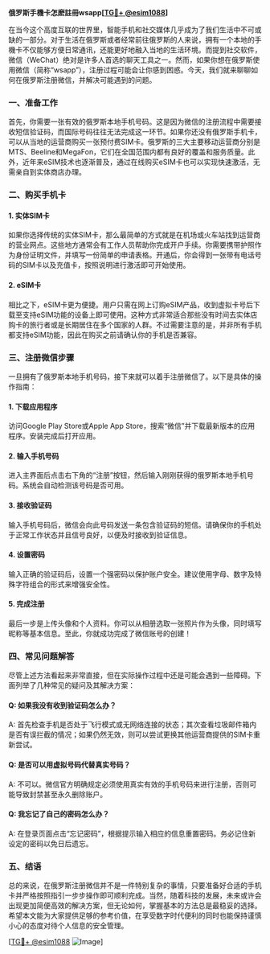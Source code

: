 **俄罗斯手機卡怎麽註冊wsapp[[TG💪+ @esim1088](https://t.me/s/esim1088)]**

在当今这个高度互联的世界里，智能手机和社交媒体几乎成为了我们生活中不可或缺的一部分。对于生活在俄罗斯或者经常前往俄罗斯的人来说，拥有一个本地的手機卡不仅能够方便日常通讯，还能更好地融入当地的生活环境。而提到社交软件，微信（WeChat）绝对是许多人首选的聊天工具之一。然而，如果你想在俄罗斯使用微信（简称“wsapp”），注册过程可能会让你感到困惑。今天，我们就来聊聊如何在俄罗斯注册微信，并解决可能遇到的问题。

### 一、准备工作

首先，你需要一张有效的俄罗斯本地手机号码。这是因为微信的注册流程中需要接收短信验证码，而国际号码往往无法完成这一环节。如果你还没有俄罗斯手机卡，可以从当地的运营商购买一张预付费SIM卡。俄罗斯的三大主要移动运营商分别是MTS、Beeline和MegaFon，它们在全国范围内都有良好的覆盖和服务质量。此外，近年来eSIM技术也逐渐普及，通过在线购买eSIM卡也可以实现快速激活，无需亲自到实体商店办理。

### 二、购买手机卡

#### 1. 实体SIM卡
如果你选择传统的实体SIM卡，那么最简单的方式就是在机场或火车站找到运营商的营业网点。这些地方通常会有工作人员帮助你完成开户手续。你需要携带护照作为身份证明文件，并填写一份简单的申请表格。开通后，你会得到一张带有电话号码的SIM卡以及充值卡，按照说明进行激活即可开始使用。

#### 2. eSIM卡
相比之下，eSIM卡更为便捷。用户只需在网上订购eSIM产品，收到虚拟卡号后下载至支持eSIM功能的设备上即可使用。这种方式非常适合那些没有时间去实体店购卡的旅行者或是长期居住在多个国家的人群。不过需要注意的是，并非所有手机都支持eSIM功能，因此在购买之前请确认你的手机是否兼容。

### 三、注册微信步骤

一旦拥有了俄罗斯本地手机号码，接下来就可以着手注册微信了。以下是具体的操作指南：

#### 1. 下载应用程序
访问Google Play Store或Apple App Store，搜索“微信”并下载最新版本的应用程序。安装完成后打开应用。

#### 2. 输入手机号码
进入主界面后点击右下角的“注册”按钮，然后输入刚刚获得的俄罗斯本地手机号码。系统会自动检测该号码是否可用。

#### 3. 接收验证码
输入手机号码后，微信会向此号码发送一条包含验证码的短信。请确保你的手机处于正常工作状态并且信号良好，以便及时接收到验证信息。

#### 4. 设置密码
输入正确的验证码后，设置一个强密码以保护账户安全。建议使用字母、数字及特殊字符组合的形式来增强安全性。

#### 5. 完成注册
最后一步是上传头像和个人资料。你可以从相册选取一张照片作为头像，同时填写昵称等基本信息。至此，你就成功完成了微信账号的创建！

### 四、常见问题解答

尽管上述方法看起来非常直接，但在实际操作过程中还是可能会遇到一些障碍。下面列举了几种常见的疑问及其解决方案：

#### Q: 如果我没有收到验证码怎么办？
A: 首先检查手机是否处于飞行模式或无网络连接的状态；其次查看垃圾邮件箱内是否有误拦截的情况；如果仍然无效，则可以尝试更换其他运营商提供的SIM卡重新尝试。

#### Q: 是否可以用虚拟号码代替真实号码？
A: 不可以。微信官方明确规定必须使用真实有效的手机号码来进行注册，否则可能导致封禁甚至永久删除账户。

#### Q: 我忘记了自己的密码怎么办？
A: 在登录页面点击“忘记密码”，根据提示输入相应的信息重置密码。务必记住新设定的密码以免日后遗忘。

### 五、结语

总的来说，在俄罗斯注册微信并不是一件特别复杂的事情，只要准备好合适的手机卡并严格按照指引一步步操作即可顺利完成。当然，随着科技的发展，未来或许会出现更加简便高效的解决方案，但无论如何，掌握基本的方法总是最稳妥的选择。希望本文能为大家提供足够的参考价值，在享受数字时代便利的同时也能保持谨慎小心的态度对待个人信息的安全管理。

[[TG💪+ @esim1088](https://t.me/s/esim1088) ![Image](https://i.postimg.cc/4NQfJmqS/Snipaste-2025-05-13-00-14-12.png)]